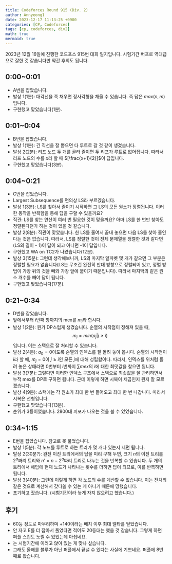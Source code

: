 ```yaml
---
title: Codeforces Round 915 (Div. 2)
author: Annyeong1
date: 2023-12-17 11:13:25 +0900
categories: [CP, Codeforces]
tags: [cp, codeforces, div2]
math: true
mermaid: true
---
```

2023년 12월 16일에 진행한 코드포스 915번 대회 일지입니다. 시험기간 버프로 역대급으로 잘한 것 같습니다만 약간 후회도 됩니다.

## 0:00~0:01
- A번을 잡았습니다.
- 발상 1(1분): 대각선을 쭉 채우면 정사각형을 채울 수 있습니다. 즉 답은 $max(n,m)$입니다.
- 구현했고 맞았습니다(1분).

## 0:01~0:04
- B번을 잡았습니다.
- 발상 1(1분): 긴 직선을 잘 뽑으면 다 루트로 갈 것 같이 생겼습니다.
- 발상 2(2분): 리프 노드 두 개를 골라 줄이면 두 리프가 루트로 없어집니다. 따라서 리프 노드의 수를 $x$라 할 때 $[\frac{x+1}{2}]$이 답입니다.
- 구현했고 맞았습니다(3분).

## 0:04~0:21
- C번을 잡았습니다.
- Largest Subsequence를 편의상 LS라 부르겠습니다.
- 발상 1(3분): LS를 찾아서 줄이기 시작하면 그 LS의 모든 원소가 정렬됩니다. 이러한 동작을 반복함을 통해 답을 구할 수 있을까요?
- 직관: LS를 찾는 연산이 여러 번 필요한 것이 맞을까요? 아마 LS를 한 번만 찾아도 정렬된다던가 하는 것이 있을 것 같습니다.
- 발상 2(8분): 직관이 맞았습니다. 한 LS를 줄여서 끝내 놓으면 다음 LS를 찾아 줄인다는 것은 없습니다. 따라서, LS를 정렬한 것이 전체 문제열을 정렬한 것과 같다면 (LS의 길이 - 1)이 답이 되고 아니면 -1이 답입니다.
- 구현했고 WA on TC2가 나왔습니다(12분).
- 발상 3(15분): 그런데 생각해보니까, LS의 마지막 알파벳 몇 개가 같으면 그 부분은 정렬할 필요가 없습니다(LS는 무조건 완전히 반대 방향으로 정렬되어 있고, 정렬 방법이 가장 뒤의 것을 빼와 가장 앞에 붙이기 때문입니다). 따라서 마지막의 같은 원소 개수를 빼야 답이 됩니다.
- 구현했고 맞았습니다(17분).

## 0:21~0:34
- D번을 잡았습니다.
- 앞에서부터 $i$번째 항까지의 mex를 $m_i$라 합시다.
- 발상 1(2분): 뭔가 DP스럽게 생겼습니다. 순열의 시작점이 정해져 있을 때, $$m_i=min(a_j|j\geq i)$$입니다. 이는 스택으로 잘 처리할 수 있습니다.
- 발상 2(4분): $a_0=0$이도록 순열의 인덱스를 잘 돌려 놓아 봅시다. 순열의 시작점이 $i$라 할 때, $m_j = 0$이 $j \geq i$인 모든 $j$에 대해 성립합이다. 따라서, 인덱스를 위처럼 돌려 놓은 상태라면 0번부터 $i$번까지 $\sum mex$의 $i$에 대한 최댓값을 찾으면 됩니다.
- 발상 3(7분): 그렇다면 이러한 인덱스 구조에서 스택으로 최솟값을 잘 관리하면서 누적 mex를 DP로 구하면 됩니다. 근데 이렇게 하면 시복이 제곱인지 뭔지 잘 모르겠습니다.
- 발상 4(9분): 스택에는 각 원소가 최대 한 번 들어오고 최대 한 번 나갑니다. 따라서 시복은 선형입니다.
- 구핸했고 맞았습니다(13분).
- 순위가 3등이었습니다. 2800대 퍼포가 나오는 것을 볼 수 있었습니다.

## 0:34~1:15
- E번을 잡았습니다. 참고로 못 풀었습니다.
- 발상 1(5분): 각 노드를 루트로 하는 트리가 몇 개나 있는지 세면 됩니다.
- 발상 2(30분?): 완전 이진 트리에서의 답을 미리 구해 두면, 크기 $n$의 이진 트리를 $2^a$짜리 트리와 $n'=n-2^a$짜리 트리로 나누는 것을 반복할 수 있습니다. 두 개의 트리에서 해답에 현재 노드가 나타나는 횟수를 더하면 답이 되므로, 이를 반복하면 됩니다.
- 발상 3(40분): 그런데 이렇게 하면 각 노드의 수를 계산할 수 없습니다. 이는 전처리 같은 것으로 계산해서 갖다쓸 수 있는 게 아니기 때문에 망했습니다.
- 포기하고 잤습니다. (시험기간이라 늦게 자지 않으려고 했습니다.)

## 후기
- 60등 정도로 마무리하며 +140이라는 배치 이후 최대 델타를 얻었습니다.
- 안 자고 E를 더 잡아서 풀었다면 적어도 20등대는 했을 것 같습니다. 그렇게 하면 퍼플 스킵도 노릴 수 있었는데 아쉽네요.
- 는 시험기간에 이러고 앉아 있는 게 맞나 싶습니다.
- 그래도 올해를 블루가 아닌 퍼플에서 끝낼 수 있다는 사실에 기쁘네요. 퍼플에 8번째로 왔습니다.
